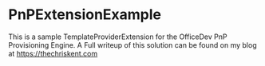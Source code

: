 # PnPExtensionExample
This is a sample TemplateProviderExtension for the OfficeDev PnP Provisioning Engine. A Full writeup of this solution can be found on my blog at https://thechriskent.com

